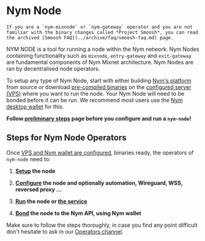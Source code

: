 # Nym Node

```admonish note
If you are a `nym-mixnode` or `nym-gateway` operator and you are not familiar with the binary changes called *Project Smoosh*, you can read the archived [Smoosh FAQ](../archive/faq/smoosh-faq.md) page.
```

NYM NODE is a tool for running a node within the Nym network. Nym Nodes containing functionality such as `mixnode`, `entry-gateway` and `exit-gateway` are fundamental components of Nym Mixnet architecture. Nym Nodes are ran by decentralised node operators.

To setup any type of Nym Node, start with either building [Nym's platform](../binaries/building-nym.md) from source or download [pre-compiled binaries](../binaries/pre-built-binaries.md) on the [configured server (VPS)](vps-setup.md) where you want to run the node. Your Nym Node will need to be bonded before it can be run. We recommend most users use the [Nym desktop wallet](wallet-preparation.md) for this.

**Follow [preliminary steps](preliminary-steps.md) page before you configure and run a `nym-node`!**

## Steps for Nym Node Operators

Once [VPS and Nym wallet are configured](preliminary-steps.md), binaries ready, the operators of `nym-node` need to:

1. **[Setup](setup.md) the node**

2. **[Configure](configuration.md) the node and optionally automation, Wireguard, WSS, reversed proxy ...**

3. **[Run](setup.md#initialise--run) the node or [the service](configuration.md#following-steps-for-nym-nodes-running-as-systemd-service)**

4. **[Bond](bonding.md) the node to the Nym API, using Nym wallet**

Make sure to follow the steps thoroughly, in case you find any point difficult don't hesitate to ask in our [Operators channel](https://matrix.to/#/#operators:nymtech.chat).

<!-- COMMENTING OUT

## Quick `nym-node --mode exit-gateway` Setup

During the testing events series [Fast and Furious](https://nymtech.net/events/fast-and-furious) we found out, that after introducing IP Packet Router and [Nym exit policy](https://nymtech.net/.wellknown/network-requester/exit-policy.txt) as default features,  only a fragment of Exit Gateways routes correctly through IPv4 and IPv6. We built a useful monitor to check out your Gateway (`nym-node --mode exit-gateway`) at [harbourmaster.nymtech.net](https://harbourmaster.nymtech.net/).

Below is a fast - *ten command* - deployment for seasoned operators to migrate and setup the node, configure networking and connectivity and verify that it all works as it should by getting two free jokes through the Mixnet.

```admonish caution
If you are not well familiar with `nym-node` setup, automation, and `nymtun0` configuration, follow the [steps above](#steps-for-nym-node-operators) page by page. You can use this flow as a reference later on.
```

1. [Get](../binaries/pre-built-binaries.md) or [build](../binaries/building-nym.md) the latest `nym-node` binary

2. Get [network_tunnel_manager.sh](https://gist.github.com/tommyv1987/ccf6ca00ffb3d7e13192edda61bb2a77) script and grant permissions
```sh
curl -o network_tunnel_manager.sh -L https://gist.githubusercontent.com/tommyv1987/ccf6ca00ffb3d7e13192edda61bb2a77/raw/9d785d6ee3aa2970553633eccbd89a827f49fab5/network_tunnel_manager.sh && chmod +x network_tunnel_manager.sh
```

3. In case you had a`nym-gateway` running, stop the process (directly or systemd service), and [**migrate to `nym-node`**](setup.md#migrate) now!

4. Apply the rules:
```sh
sudo ./network_tunnel_manager.sh apply_iptables_rules
```
5. Check Nymtun IP tables:
```sh
sudo ./network_tunnel_manager.sh check_nymtun_iptables
```

6. Display IPv6:
```sh
sudo ./network_tunnel_manager.sh fetch_and_display_ipv6
```
 - You should see a `global ipv6` address:
~~~admonish example collapsible=true title="Correct `./network_tunnel_manager.sh fetch_and_display_ipv6` output:"
```sh
iptables-persistent is already installed.
Using IPv6 address: fc00::1/112 #the address will be different for you
operation fetch_ipv6_address_nym_tun completed successfully.
```
~~~

7. (If you didn't have a `nym-node` service yet) Create `systemd` [automation and configuration file](configuration.md#systemd), reload and enable the service

8. Start `nym-node` service:
```sh
sudo service nym-node start && journalctl -u nym-node -f -n 100
```
9. Upgrade your node version in the smart contract, [using Nym wallet](manual-upgrade.md#step-2-updating-your-node-information-in-the-smart-contract)
  - If you don't run this as an upgrade but started a fresh new node, you need to [bond](bonding.md) the gateway now. After that finish the verification steps below.

10. After a minute of running properly, validate your `nymtun0` routing:

  - Display the address 
```sh
ip addr show nymtun0
```

~~~admonish example collapsible=true title="Correct `ip addr show nymtun0` output:"
```sh
# your addresses will be different
8: nymtun0: <POINTOPOINT,MULTICAST,NOARP,UP,LOWER_UP> mtu 1420 qdisc fq_codel state UNKNOWN group default qlen 500
    link/none
    inet 10.0.0.1/16 scope global nymtun0
       valid_lft forever preferred_lft forever
    inet6 fc00::1/112 scope global
       valid_lft forever preferred_lft forever
    inet6 fe80::ad08:d167:5700:8c7c/64 scope link stable-privacy
       valid_lft forever preferred_lft forever`
```
~~~

  - Run a joke through the Mixnet - you should get two jokes (IPv4 and IPv6 routing):

```sh
sudo ./network_tunnel_manager.sh joke_through_the_mixnet
```

-->
